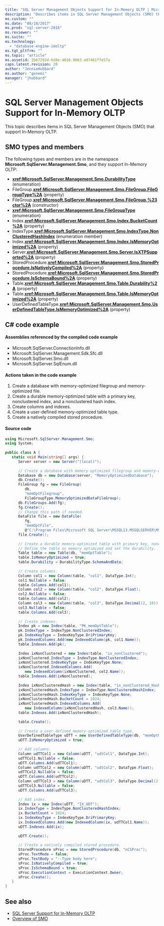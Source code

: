 ```yaml
---
title: "SQL Server Management Objects Support for In-Memory OLTP | Microsoft Docs"
description: "Describes items in SQL Server Management Objects (SMO) that support In-Memory OLTP."
ms.custom: ""
ms.date: "08/18/2017"
ms.prod: "sql-server-2016"
ms.reviewer: ""
ms.suite: ""
ms.technology: 
  - "database-engine-imoltp"
ms.tgt_pltfrm: ""
ms.topic: "article"
ms.assetid: 2b67292d-6d8e-4016-9063-a97461ffe57a
caps.latest.revision: 28
author: "JennieHubbard"
ms.author: "genemi"
manager: "jhubbard"
---
```

# SQL Server Management Objects Support for In-Memory OLTP

This topic describes items in SQL Server Management Objects (SMO) that support In-Memory OLTP.  

## SMO types and members

The following types and members are in the namespace **Microsoft.SqlServer.Management.Smo**, and they support In-Memory OLTP:

- **<xref:Microsoft.SqlServer.Management.Smo.DurabilityType>** (enumeration)
- FileGroup.**<xref:Microsoft.SqlServer.Management.Smo.FileGroup.FileGroupType%2A>** (property)
- FileGroup.**<xref:Microsoft.SqlServer.Management.Smo.FileGroup.%23ctor%2A>** (constructor)
- **<xref:Microsoft.SqlServer.Management.Smo.FileGroupType>** (enumeration)
- Index.**<xref:Microsoft.SqlServer.Management.Smo.Index.BucketCount%2A>** (property)
- IndexType.**<xref:Microsoft.SqlServer.Management.Smo.IndexType.NonClusteredHashIndex>** (enumeration member)
- Index.**<xref:Microsoft.SqlServer.Management.Smo.Index.IsMemoryOptimized%2A>** (property)
- Server.**<xref:Microsoft.SqlServer.Management.Smo.Server.IsXTPSupported%2A>** (property)
- StoredProcedure.**<xref:Microsoft.SqlServer.Management.Smo.StoredProcedure.IsNativelyCompiled%2A>** (property)
- StoredProcedure.**<xref:Microsoft.SqlServer.Management.Smo.StoredProcedure.IsSchemaBound%2A>** (property)
- Table.**<xref:Microsoft.SqlServer.Management.Smo.Table.Durability%2A>** (property)
- Table.**<xref:Microsoft.SqlServer.Management.Smo.Table.IsMemoryOptimized%2A>** (property)
- UserDefinedTableType.**<xref:Microsoft.SqlServer.Management.Smo.UserDefinedTableType.IsMemoryOptimized%2A>** (property)

## C# code example

#### Assemblies referenced by the compiled code example

- Microsoft.SqlServer.ConnectionInfo.dll
- Microsoft.SqlServer.Management.Sdk.Sfc.dll
- Microsoft.SqlServer.Smo.dll
- Microsoft.SqlServer.SqlEnum.dll

#### Actions taken in the code example

1. Create a database with memory-optimized filegroup and memory-optimized file.  
2. Create a durable memory-optimized table with a primary key, nonclustered index, and a nonclustered hash index.  
3. Create columns and indexes.  
4. Create a user-defined memory-optimized table type.  
5. Create a natively compiled stored procedure.

#### Source code
  
```csharp
using Microsoft.SqlServer.Management.Smo;  
using System;  
  
public class A {  
   static void Main(string[] args) {  
      Server server = new Server("(local)");  
  
      // Create a database with memory-optimized filegroup and memory-optimized file.
      Database db = new Database(server, "MemoryOptimizedDatabase");  
      db.Create();  
      FileGroup fg = new FileGroup(
         db,
         "memOptFilegroup",
         FileGroupType.MemoryOptimizedDataFileGroup);  
      db.FileGroups.Add(fg);  
      fg.Create();  
      // Change this path if needed.
      DataFile file = new DataFile(
         fg,
         "memOptFile",
         @"C:\Program Files\Microsoft SQL Server\MSSQL13.MSSQLSERVER\MSSQL\DATA\MSSQLmemOptFileName");  
      file.Create();  
  
      // Create a durable memory-optimized table with primary key, nonclustered index and nonclustered hash index.
      // Define the table as memory optimized and set the durability.
      Table table = new Table(db, "memOptTable");  
      table.IsMemoryOptimized = true;  
      table.Durability = DurabilityType.SchemaAndData;  
  
      // Create columns.
      Column col1 = new Column(table, "col1", DataType.Int);  
      col1.Nullable = false;  
      table.Columns.Add(col1);  
      Column col2 = new Column(table, "col2", DataType.Float);  
      col2.Nullable = false;  
      table.Columns.Add(col2);  
      Column col3 = new Column(table, "col3", DataType.Decimal(2, 10));  
      col3.Nullable = false;  
      table.Columns.Add(col3);  
  
      // Create indexes.
      Index pk = new Index(table, "PK_memOptTable");  
      pk.IndexType = IndexType.NonClusteredIndex;  
      pk.IndexKeyType = IndexKeyType.DriPrimaryKey;  
      pk.IndexedColumns.Add(new IndexedColumn(pk, col1.Name));  
      table.Indexes.Add(pk);  
  
      Index ixNonClustered = new Index(table, "ix_nonClustered");  
      ixNonClustered.IndexType = IndexType.NonClusteredIndex;  
      ixNonClustered.IndexKeyType = IndexKeyType.None;  
      ixNonClustered.IndexedColumns.Add(
         new IndexedColumn(ixNonClustered, col2.Name));  
      table.Indexes.Add(ixNonClustered);  
  
      Index ixNonClusteredHash = new Index(table, "ix_nonClustered_Hash");  
      ixNonClusteredHash.IndexType = IndexType.NonClusteredHashIndex;  
      ixNonClusteredHash.IndexKeyType = IndexKeyType.None;  
      ixNonClusteredHash.BucketCount = 1024;  
      ixNonClusteredHash.IndexedColumns.Add(
         new IndexedColumn(ixNonClusteredHash, col3.Name));  
      table.Indexes.Add(ixNonClusteredHash);  
  
      table.Create();  
  
      // Create a user-defined memory-optimized table type.
      UserDefinedTableType uDTT = new UserDefinedTableType(db, "memOptUDTT");  
      uDTT.IsMemoryOptimized = true;  
  
      // Add columns.
      Column udTTCol1 = new Column(uDTT, "udtCol1", DataType.Int);  
      udTTCol1.Nullable = false;  
      uDTT.Columns.Add(udTTCol1);  
      Column udTTCol2 = new Column(uDTT, "udtCol2", DataType.Float);  
      udTTCol2.Nullable = false;  
      uDTT.Columns.Add(udTTCol2);  
      Column udTTCol3 = new Column(uDTT, "udtCol3", DataType.Decimal(2, 10));  
      udTTCol3.Nullable = false;  
      uDTT.Columns.Add(udTTCol3);  
  
      // Add index.
      Index ix = new Index(uDTT, "IX_UDT");  
      ix.IndexType = IndexType.NonClusteredHashIndex;  
      ix.BucketCount = 1024;  
      ix.IndexKeyType = IndexKeyType.DriPrimaryKey;  
      ix.IndexedColumns.Add(new IndexedColumn(ix, udTTCol1.Name));  
      uDTT.Indexes.Add(ix);  
  
      uDTT.Create();  
  
      // Create a natively compiled stored procedure.
      StoredProcedure sProc = new StoredProcedure(db, "nCSProc");  
      sProc.TextMode = false;  
      sProc.TextBody = "--Type body here";  
      sProc.IsNativelyCompiled = true;  
      sProc.IsSchemaBound = true;  
      sProc.ExecutionContext = ExecutionContext.Owner;  
      sProc.Create();  
   }  
}  
```  
  
## See also  

- [SQL Server Support for In-Memory OLTP](sql-server-support-for-in-memory-oltp.md)
- [Overview of SMO](../server-management-objects-smo/overview-smo.md)
